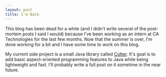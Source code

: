 ```yaml
---
layout: post
title: I'm Back
---
```


This blog has been dead for a while (and I didn't write several of the post-mortem posts I said I would) because I've been working as an intern at CA Technologies for the last few months. Now that the summer is over, I'm done working for a bit and I have some time to work on this blog.

My current side project is a small Java library called [Cutter](https://github.com/Spaceman1701/Cutter). It's goal is to add basic aspect-oriented programming features to Java while being lightweight and fast. I'll probably write a full post on it sometime in the near future.